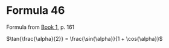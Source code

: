 # Formula 46

Formula from [Book 1](../Buch1.md), p. 161

$\tan{\frac{\alpha}{2}} = \frac{\sin{\alpha}}{1 + \cos{\alpha}}$
